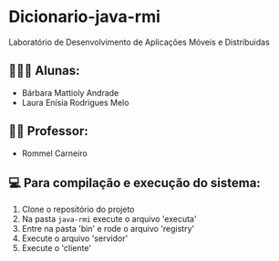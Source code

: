# Dicionario-java-rmi
Laboratório de Desenvolvimento de Aplicações Móveis e Distribuidas 

## 👩🏻‍💻 Alunas:
* Bárbara Mattioly Andrade  
* Laura Enísia Rodrigues Melo
 
## 👨‍🏫 Professor:
* Rommel Carneiro


## 💻 Para compilação e execução do sistema:
1. Clone o repositório do projeto  
2. Na pasta ```java-rmi``` execute o arquivo 'executa'
3. Entre na pasta 'bin' e rode o arquivo 'registry'
4. Execute o arquivo 'servidor'
5. Execute o 'cliente'

